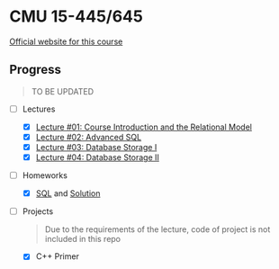 # CMU 15-445/645

[Official website for this course](https://15445.courses.cs.cmu.edu/fall2021/)

## Progress

> TO BE UPDATED

- [ ] Lectures

  - [x] [Lecture #01: Course Introduction and the Relational Model](https://15445.courses.cs.cmu.edu/fall2021/slides/01-introduction.pdf)
  - [x] [Lecture #02: Advanced SQL](https://15445.courses.cs.cmu.edu/fall2021/slides/02-advancedsql.pdf)
  - [x] [Lecture #03: Database Storage I](https://15445.courses.cs.cmu.edu/fall2021/slides/03-storage1.pdf)
  - [x] [Lecture #04: Database Storage II](https://15445.courses.cs.cmu.edu/fall2021/slides/04-storage2.pdf)

- [ ] Homeworks

  - [x] [SQL](https://15445.courses.cs.cmu.edu/fall2021/homework1/) and [Solution](./homeworks/sql)

- [ ] Projects

  > Due to the requirements of the lecture, code of project is not included in this repo

  - [x] C++ Primer